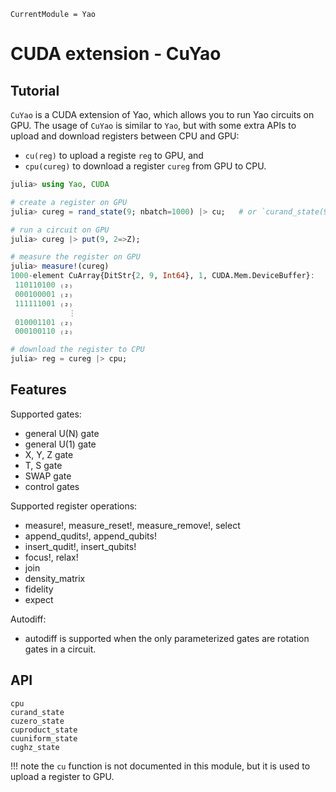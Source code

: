 ```@meta
CurrentModule = Yao
```

# CUDA extension - CuYao

## Tutorial
`CuYao` is a CUDA extension of Yao, which allows you to run Yao circuits on GPU. The usage of `CuYao` is similar to `Yao`, but with some extra APIs to upload and download registers between CPU and GPU:
- `cu(reg)` to upload a registe `reg` to GPU, and
- `cpu(cureg)` to download a register `cureg` from GPU to CPU.

```julia
julia> using Yao, CUDA

# create a register on GPU
julia> cureg = rand_state(9; nbatch=1000) |> cu;   # or `curand_state(9; nbatch=1000)`.

# run a circuit on GPU
julia> cureg |> put(9, 2=>Z);

# measure the register on GPU
julia> measure!(cureg)
1000-element CuArray{DitStr{2, 9, Int64}, 1, CUDA.Mem.DeviceBuffer}:
 110110100 ₍₂₎
 000100001 ₍₂₎
 111111001 ₍₂₎
             ⋮
 010001101 ₍₂₎
 000100110 ₍₂₎

# download the register to CPU
julia> reg = cureg |> cpu;
```


## Features
Supported gates:

- general U(N) gate
- general U(1) gate
- X, Y, Z gate
- T, S gate
- SWAP gate
- control gates

Supported register operations:

- measure!, measure_reset!, measure_remove!, select
- append_qudits!, append_qubits!
- insert_qudit!, insert_qubits!
- focus!, relax!
- join
- density_matrix
- fidelity
- expect

Autodiff:
- autodiff is supported when the only parameterized gates are rotation gates in a circuit.

## API
```@docs
cpu
curand_state
cuzero_state
cuproduct_state
cuuniform_state
cughz_state
```

!!! note
    the `cu` function is not documented in this module, but it is used to upload a register to GPU.